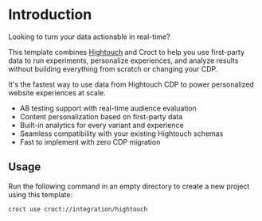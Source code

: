 # Introduction

Looking to turn your data actionable in real-time?

This template combines [Hightouch](https://hightouch.com?utm_source=croct) and Croct to help you use first-party data to
run experiments, personalize experiences, and analyze results without building everything from scratch or changing your
CDP.

It's the fastest way to use data from Hightouch CDP to power personalized website experiences at scale.

* AB testing support with real-time audience evaluation
* Content personalization based on first-party data
* Built-in analytics for every variant and experience
* Seamless compatibility with your existing Hightouch schemas
* Fast to implement with zero CDP migration

## Usage

Run the following command in an empty directory to create a new project using this template:

```croct-cmd
croct use croct://integration/hightouch
```
